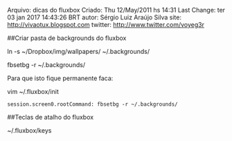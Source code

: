 Arquivo: dicas do fluxbox
Criado: Thu 12/May/2011 hs 14:31
Last Change: ter 03 jan 2017 14:43:26 BRT
autor: Sérgio Luiz Araújo Silva
site: http://vivaotux.blogspot.com
twitter: http://www.twitter.com/voyeg3r


##Criar pasta de backgrounds do fluxbox

ln -s ~/Dropbox/img/wallpapers/ ~/.backgrounds/

fbsetbg -r ~/.backgrounds/


Para que isto fique permanente faca:

vim ~/.fluxbox/init

    session.screen0.rootCommand: fbsetbg -r ~/.backgrounds/

##Teclas de atalho do fluxbox

 ~/.fluxbox/keys


